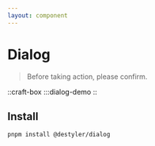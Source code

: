 ```yaml
---
layout: component
---
```


# Dialog

> Before taking action, please confirm.

::craft-box
:::dialog-demo
::

## Install

```bash
pnpm install @destyler/dialog
```
